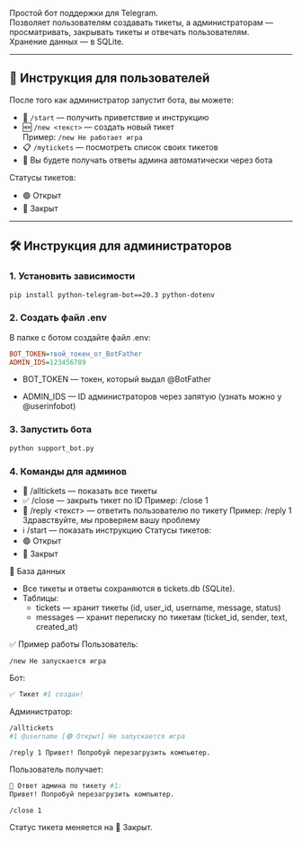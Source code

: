 Простой бот поддержки для Telegram.  
Позволяет пользователям создавать тикеты, а администраторам — просматривать, закрывать тикеты и отвечать пользователям.  
Хранение данных — в SQLite.

---

## 📖 Инструкция для пользователей

После того как администратор запустит бота, вы можете:

- 👋 `/start` — получить приветствие и инструкцию
- 🆕 `/new <текст>` — создать новый тикет  
  Пример: `/new Не работает игра`
- 📋 `/mytickets` — посмотреть список своих тикетов  
- 💬 Вы будете получать ответы админа автоматически через бота

Статусы тикетов:
- 🟢 Открыт  
- 🔴 Закрыт

---

## 🛠️ Инструкция для администраторов

### 1. Установить зависимости
```bash
pip install python-telegram-bot==20.3 python-dotenv
```

### 2. Создать файл .env
В папке с ботом создайте файл .env:
```ini
BOT_TOKEN=твой_токен_от_BotFather
ADMIN_IDS=123456789
```
- BOT_TOKEN — токен, который выдал @BotFather

- ADMIN_IDS — ID администраторов через запятую (узнать можно у @userinfobot)

### 3. Запустить бота
```bash
python support_bot.py
```

### 4. Команды для админов
- 📄 /alltickets — показать все тикеты
- ✅ /close <id> — закрыть тикет по ID
  Пример: /close 1
- 💬 /reply <id> <текст> — ответить пользователю по тикету
   Пример: /reply 1 Здравствуйте, мы проверяем вашу проблему
- ℹ️ /start — показать инструкцию
Статусы тикетов:
- 🟢 Открыт
- 🔴 Закрыт

📂 База данных
- Все тикеты и ответы сохраняются в tickets.db (SQLite).
- Таблицы:
  - tickets — хранит тикеты (id, user_id, username, message, status)
  - messages — хранит переписку по тикетам (ticket_id, sender, text, created_at)

✅ Пример работы
Пользователь:
```arduino
/new Не запускается игра
```
Бот:
```bash
✅ Тикет #1 создан!
```
Администратор:
```bash
/alltickets
#1 @username [🟢 Открыт] Не запускается игра
```
```bash
/reply 1 Привет! Попробуй перезагрузить компьютер.
```
Пользователь получает:
```bash
💬 Ответ админа по тикету #1:
Привет! Попробуй перезагрузить компьютер.
```
```arduino
/close 1
```
Статус тикета меняется на 🔴 Закрыт.
